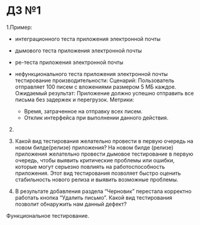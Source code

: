 # ДЗ №1
 1.Пример:
- интеграционного теста приложения электронной почты

- дымового теста приложения электронной почты

- ре-теста приложения электронной почты

- нефункционального теста приложения электронной почты
  тестирование производительности:
 Сценарий: Пользователь отправляет 100 писем с вложениями размером 5 МБ каждое.
 Ожидаемый результат: Приложение должно успешно отправить все письма без задержек и перегрузок.
 Метрики:
    - Время, затраченное на отправку всех писем.
    - Отклик интерфейса при выполнении данного действия.


2.


3. Какой вид тестирования желательно провести в первую очередь на новом билде(релизе) приложения?
   На новом билде (релизе) приложения желательно провести дымовое тестирование в первую очередь, 
чтобы выявить критические проблемы или ошибки, которые могут серьезно повлиять на работоспособность приложения. 
Этот вид тестирования позволяет быстро оценить стабильность нового релиза и выявить возможные проблемы. 
4. В результате добавления раздела “Черновик” перестала корректно работать кнопка “Удалить письмо”. 
 Какой вид тестирования позволит обнаружить нам данный дефект?

Функциональное тестирование.